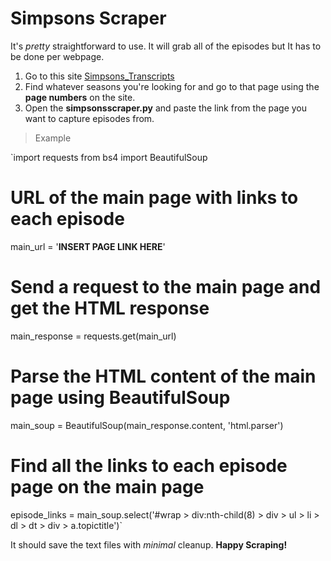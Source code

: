 # Simpsons Scraper

It's *pretty* straightforward to use. It will grab all of the episodes but It has to be done per webpage.

1. Go to this site [Simpsons_Transcripts](https://transcripts.foreverdreaming.org/viewforum.php?f=431)
2. Find whatever seasons you're looking for and go to that page using the **page numbers** on the site.
3. Open the **simpsonsscraper.py** and paste the link from the page you want to capture episodes from.

> Example

`import requests
from bs4 import BeautifulSoup

# URL of the main page with links to each episode
main_url = '**INSERT PAGE LINK HERE**'

# Send a request to the main page and get the HTML response
main_response = requests.get(main_url)

# Parse the HTML content of the main page using BeautifulSoup
main_soup = BeautifulSoup(main_response.content, 'html.parser')

# Find all the links to each episode page on the main page
episode_links = main_soup.select('#wrap > div:nth-child(8) > div > ul > li > dl > dt > div > a.topictitle')`


It should save the text files with *minimal* cleanup. **Happy Scraping!**